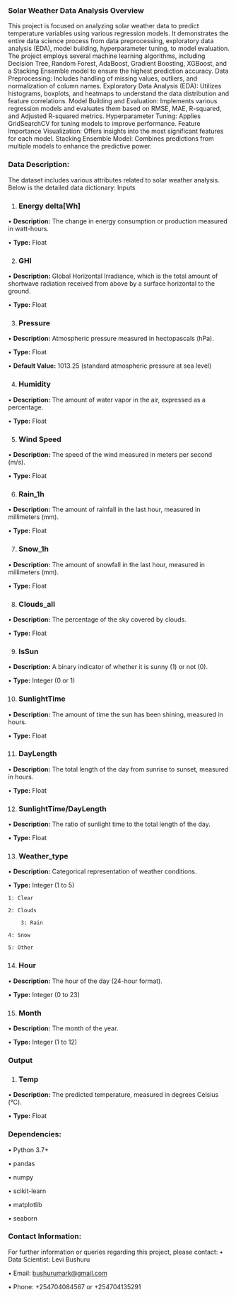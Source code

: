 ### Solar Weather Data Analysis Overview

This project is focused on analyzing solar weather data to predict temperature variables using various regression models. It demonstrates the entire data science process from data preprocessing, exploratory data analysis (EDA), model building, hyperparameter tuning, to model evaluation. The project employs several machine learning algorithms, including Decision Tree, Random Forest, AdaBoost, Gradient Boosting, XGBoost, and a Stacking Ensemble model to ensure the highest prediction accuracy. 
Data Preprocessing: Includes handling of missing values, outliers, and normalization of column names.
Exploratory Data Analysis (EDA): Utilizes histograms, boxplots, and heatmaps to understand the data distribution and feature correlations.
Model Building and Evaluation: Implements various regression models and evaluates them based on RMSE, MAE, R-squared, and Adjusted R-squared metrics.
Hyperparameter Tuning: Applies GridSearchCV for tuning models to improve performance.
Feature Importance Visualization: Offers insights into the most significant features for each model.
Stacking Ensemble Model: Combines predictions from multiple models to enhance the predictive power.

### Data Description:

The dataset includes various attributes related to solar weather analysis. Below is the detailed data dictionary:
Inputs

1.	### Energy delta[Wh]
•	**Description:** The change in energy consumption or production measured in watt-hours.

•	**Type:** Float

2.	### GHI
•	**Description:** Global Horizontal Irradiance, which is the total amount of shortwave radiation received from above by a surface horizontal to the ground.

•	**Type:** Float

3.	### Pressure
•	**Description:** Atmospheric pressure measured in hectopascals (hPa).

•	**Type:** Float

•	**Default Value:** 1013.25 (standard atmospheric pressure at sea level)

4.	### Humidity
•	**Description:** The amount of water vapor in the air, expressed as a percentage.

•	**Type:** Float

5.  ### Wind Speed
•	**Description:** The speed of the wind measured in meters per second (m/s).

•	**Type:** Float

6.	### Rain_1h
•	**Description:** The amount of rainfall in the last hour, measured in millimeters (mm).

•	**Type:** Float

7.	### Snow_1h
•	**Description:** The amount of snowfall in the last hour, measured in millimeters (mm).

•	**Type:** Float

8.	### Clouds_all
•	**Description:** The percentage of the sky covered by clouds.

•	**Type:** Float

9.	### IsSun
•	**Description:** A binary indicator of whether it is sunny (1) or not (0).

•	**Type:** Integer (0 or 1)

10.	### SunlightTime
•	**Description:** The amount of time the sun has been shining, measured in hours.

•	**Type:** Float

11. ### DayLength
•	**Description:** The total length of the day from sunrise to sunset, measured in hours.

•	**Type:** Float

12. ### SunlightTime/DayLength
•	**Description:** The ratio of sunlight time to the total length of the day.

•	**Type:** Float

13. ### Weather_type
•	**Description:** Categorical representation of weather conditions.

•	**Type:** Integer (1 to 5)

	1: Clear
 
	2: Clouds
 
        3: Rain
  
	4: Snow
 
	5: Other

14.	### Hour
•	**Description:** The hour of the day (24-hour format).

•	**Type:** Integer (0 to 23)

15.	### Month
•	**Description:** The month of the year.

•	**Type:** Integer (1 to 12)

### Output
1.	### Temp
•	**Description:** The predicted temperature, measured in degrees Celsius (°C).

•	**Type:** Float

### Dependencies:
• Python 3.7+

• pandas

• numpy

• scikit-learn

• matplotlib

• seaborn

### Contact Information:
For further information or queries regarding this project, please contact:
• Data Scientist: Levi Bushuru

• Email: bushurumark@gmail.com

• Phone: +254704084567 or +254704135291

